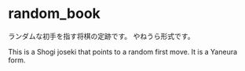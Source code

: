 # random_book
ランダムな初手を指す将棋の定跡です。
やねうら形式です。

This is a Shogi joseki that points to a random first move.
It is a Yaneura form.
